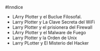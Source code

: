 #Inndice

* LArry Plotter y el Buclue Filosofal.
* Larry Plotter y La Clave Secreta del WiFi
* Larry Plotter y el prisionera del Firewall
* LArry Plotter y el Malware de Fuego
* Larry Plotter y la Orden de Unix
* Larry PLotter y El Misterio del Hacker

